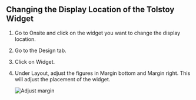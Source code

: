 ## Changing the Display Location of the Tolstoy Widget

1. Go to Onsite and click on the widget you want to change the display location.

2. Go to the Design tab.

3. Click on Widget.

4. Under Layout, adjust the figures in Margin bottom and Margin right. This will adjust the placement of the widget.

    ![Adjust margin](https://downloads.intercomcdn.com/i/o/849600997/be67218a24a78e2eaff5879c/54c92aac-9768-4a12-af4f-e9ce97cc5797)